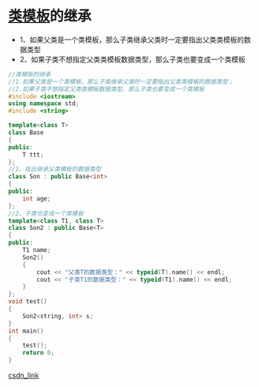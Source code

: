 # [类模板](https://so.csdn.net/so/search?q=类模板&spm=1001.2101.3001.7020)的继承

 

- 1、如果父类是一个类模板，那么子类继承父类时一定要指出父类类模板的数据类型
- 2、如果子类不想指定父类类模板数据类型，那么子类也要变成一个类模板

```cpp
//类模板的继承
//1.如果父类是一个类模板，那么子类继承父类时一定要指出父类类模板的数据类型；
//2.如果子类不想指定父类类模板数据类型，那么子类也要变成一个类模板
#include <iostream>
using namespace std;
#include <string>

template<class T>
class Base
{
public:
	T ttt;
};
//1、指出继承父类模板的数据类型
class Son : public Base<int>
{
public:
	int age;
};
//2、子类也变成一个类模板
template<class T1, class T>
class Son2 : public Base<T>
{
public:
	T1 name;
	Son2()
	{
		cout << "父类T的数据类型：" << typeid(T).name() << endl;
		cout << "子类T1的数据类型：" << typeid(T1).name() << endl;
	}
};
void test()
{
	Son2<string, int> s;
}
int main()
{
	test();
	return 0;
}

```



[csdn_link](https://blog.csdn.net/qq_46480020/article/details/123625295?ops_request_misc=&request_id=&biz_id=102&utm_term=c++%E6%A8%A1%E6%9D%BF%E5%AD%90%E7%B1%BB%E7%BB%A7%E6%89%BF%E7%88%B6%E7%B1%BB&utm_medium=distribute.pc_search_result.none-task-blog-2~all~sobaiduweb~default-1-123625295.142^v20^rank_v33,157^v15^new_3&spm=1018.2226.3001.4187)